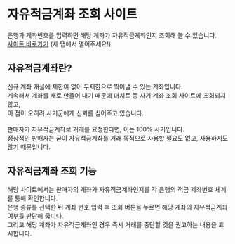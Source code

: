 # 자유적금계좌 조회 사이트
은행과 계좌번호를 입력하면 해당 계좌가 자유적금계좌인지 조회해 볼 수 있습니다.<br>
<a href="https://just-live28.github.io/scam_account_search_site/">사이트 바로가기</a> (새 탭에서 열어주세요!)
## 자유적금계좌란?
신규 계좌 개설에 제한이 없어 무제한으로 찍어낼 수 있는 계좌입니다.<br>
계속해서 계좌를 새로 만들어 내기 때문에 더치트 등 사기 계좌 조회 사이트에 조회되지 않고,<br>이 점이 오히려 사기꾼에게 신뢰를 심어주고 있습니다.<br><br>
판매자가 자유적금계좌로 거래를 요청한다면, 이는 100% 사기입니다.<br>
정상적인 판매자는 굳이 자유적금계좌를 거래 목적으로 사용할 필요도 없고, 사용하지도 않기 때문입니다.
## 자유적금계좌 조회 기능
해당 사이트에서는 판매자의 계좌가 자유적금계좌인지를 각 은행의 적금 계좌번호 체계를 통해 확인합니다.<br>
은행 종류를 선택한 뒤 계좌 번호 입력 후 조회 버튼을 누르면 해당 계좌의 자유적금계좌 여부를 판단해 줍니다.<br>
그리고 해당 계좌가 자유적금계좌인 경우 즉시 거래를 중단할 것을 권고하는 내용을 표시합니다.

